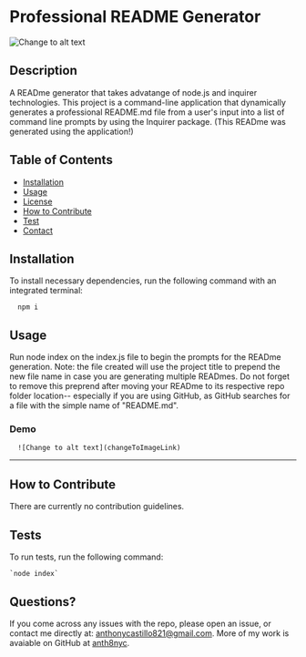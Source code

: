 
  # Professional README Generator
  ![Change to alt text](changeToImageLink)
  ## Description
  A READme generator that takes advatange of node.js and inquirer technologies. This project is a command-line application that dynamically generates a professional README.md file from a user's input into a list of command line prompts by using the Inquirer package. (This READme was generated using the application!)
  ## Table of Contents
  - [Installation](#installation)
  - [Usage](#usage)
  - [License](#license)
  - [How to Contribute](##howtocontribute)
  - [Test](##tests)
  - [Contact](##questions?)

  ## Installation
  To install necessary dependencies, run the following command with an integrated terminal:

      npm i
  ## Usage
  Run node index on the index.js file to begin the prompts for the READme generation. Note: the file created will use the project title to prepend the new file name in case you are generating multiple READmes. Do not forget to remove this preprend after moving your READme to its respective repo folder location-- especially if you are using GitHub, as GitHub searches for a file with the simple name of "README.md".
  ### Demo
      ![Change to alt text](changeToImageLink)
  ---

  ## How to Contribute
  There are currently no contribution guidelines. 
  ## Tests
  To run tests, run the following command:
  
    `node index`
  ## Questions?
  If you come across any issues with the repo, please open an issue, or contact me directly at: anthonycastillo821@gmail.com. More of my work is avaiable on GitHub at [anth8nyc](https://github.com/anth8nyc/).

  